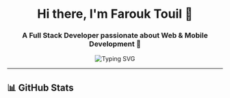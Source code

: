 <h1 align="center">Hi there, I'm Farouk Touil 👋</h1>
<h3 align="center">A Full Stack Developer passionate about Web & Mobile Development 🚀</h3>

<p align="center">
  <img src="https://readme-typing-svg.demolab.com?font=Fira+Code&duration=2000&pause=1000&color=2AE2FE&center=true&vCenter=true&width=435&lines=Full+Stack+Developer;Passionate+about+Coding;Always+Learning+New+Things" alt="Typing SVG">
</p>

---

## 📊 GitHub Stats  
<p align="center">
  <img src="https://github-readme-stats.vercel.app/api?username=touilfarouk&show_icons=true&theme=tokyonight&count_private=true&hide=prs
